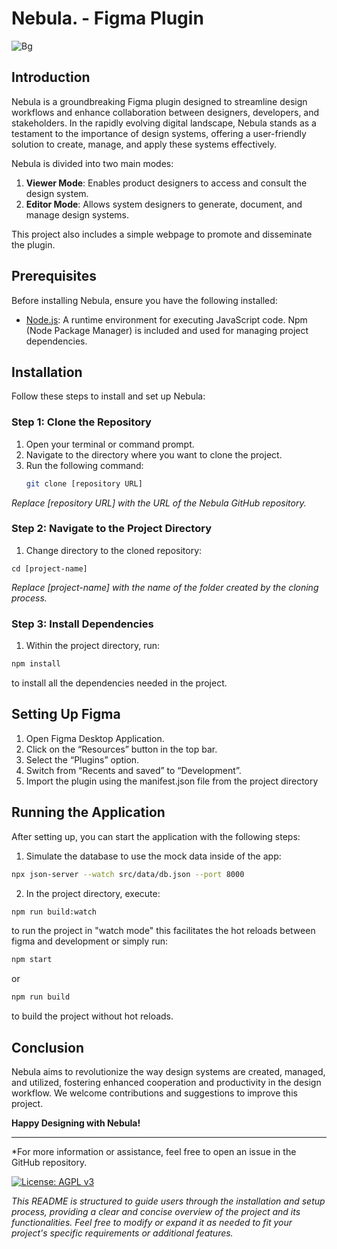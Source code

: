 # Nebula. - Figma Plugin
![Bg](https://i.imgur.com/GATcWUT.png "Bg")

## Introduction

Nebula is a groundbreaking Figma plugin designed to streamline design workflows and enhance collaboration between designers, developers, and stakeholders. In the rapidly evolving digital landscape, Nebula stands as a testament to the importance of design systems, offering a user-friendly solution to create, manage, and apply these systems effectively.

Nebula is divided into two main modes:

1. **Viewer Mode**: Enables product designers to access and consult the design system.
2. **Editor Mode**: Allows system designers to generate, document, and manage design systems.

This project also includes a simple webpage to promote and disseminate the plugin.

## Prerequisites

Before installing Nebula, ensure you have the following installed:

- [Node.js](https://nodejs.org/): A runtime environment for executing JavaScript code. Npm (Node Package Manager) is included and used for managing project dependencies.

## Installation

Follow these steps to install and set up Nebula:

### Step 1: Clone the Repository

1. Open your terminal or command prompt.
2. Navigate to the directory where you want to clone the project.
3. Run the following command:
   ```bash
   git clone [repository URL]
   ```
*Replace [repository URL] with the URL of the Nebula GitHub repository.*

### Step 2: Navigate to the Project Directory
1. Change directory to the cloned repository:
```
cd [project-name]
```
*Replace [project-name] with the name of the folder created by the cloning process.*

### Step 3: Install Dependencies
1. Within the project directory, run:
```bash
npm install
```
to install all the dependencies needed in the project.

## Setting Up Figma
1. Open Figma Desktop Application.
2. Click on the “Resources” button in the top bar.
3. Select the “Plugins” option.
4. Switch from “Recents and saved” to “Development”.
5. Import the plugin using the manifest.json file from the project directory

## Running the Application
After setting up, you can start the application with the following steps:
1. Simulate the database to use the mock data inside of the app:
```bash
npx json-server --watch src/data/db.json --port 8000
```
2. In the project directory, execute:
```bash
npm run build:watch
```
to run the project in "watch mode" this facilitates the hot reloads between figma and development
or simply run:
```bash
npm start
```
or
```bash
npm run build
```
to build the project without hot reloads.

## Conclusion
Nebula aims to revolutionize the way design systems are created, managed, and utilized, fostering enhanced cooperation and productivity in the design workflow. We welcome contributions and suggestions to improve this project.

**Happy Designing with Nebula!**

------------

*For more information or assistance, feel free to open an issue in the GitHub repository.

[![License: AGPL v3](https://img.shields.io/badge/License-AGPL_v3-blue.svg)](https://www.gnu.org/licenses/agpl-3.0)

*This README is structured to guide users through the installation and setup process, providing a clear and concise overview of the project and its functionalities. Feel free to modify or expand it as needed to fit your project's specific requirements or additional features.*
